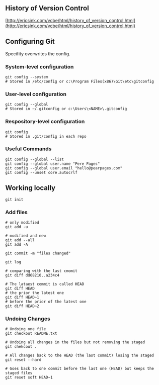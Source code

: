## History of Version Control
[http://ericsink.com/vcbe/html/history_of_version_control.html](http://ericsink.com/vcbe/html/history_of_version_control.html)

## Configuring Git

Specifity overwrites the config.

### System-level configuration
```
git config --system
# Stored in /etc/config or c:\Program Files(x86)\Git\etc\gitconfig
```

### User-level configuration

```
git config --global
# Stored in ~/.gitconfig or c:\Users\<NAME>\.gitconfig
```

### Respository-level configuration

```
git config
# Stored in .git/config in each repo
```

### Useful Commands

```
git config --global --list
git config --global user.name "Pere Pages"
git config --global user.email "hello@pearpages.com"
git config --unset core.autocrlf
```

## Working locally

```
git init
```

### Add files

 ```
# only modified
 git add -u
 
 # modified and new
 git add --all
 git add -A
 
 git commit -m "files changed"
 
 git log
 
 # comparing with the last cmomit
 git diff dd68210..a234c4 
 
 # The lataest commit is called HEAD
 git diff HEAD
 # the prior the latest one
 git diff HEAD~1 
 # before the prior of the latest one
 git diff HEAD~2
 ```
 
### Undoing Changes
 
 ```
 # Undoing one file
 git checkout README.txt
 
 # Undoing all changes in the files but not removing the staged
 git chekcout .
 
 # All changes back to the HEAD (the last commit) losing the staged
 git reset --hard 
 
 # Goes back to one commit before the last one (HEAD) but keeps the staged files
 git reset soft HEAD~1
 ```
 
 
 
